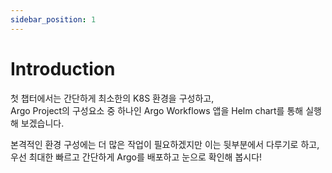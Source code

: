 ```yaml
---
sidebar_position: 1
---
```


# Introduction

첫 챕터에서는 간단하게 최소한의 K8S 환경을 구성하고,  
Argo Project의 구성요소 중 하나인 Argo Workflows 앱을 Helm chart를 통해 실행해 보겠습니다.

본격적인 환경 구성에는 더 많은 작업이 필요하겠지만 이는 뒷부분에서 다루기로 하고,  
우선 최대한 빠르고 간단하게 Argo를 배포하고 눈으로 확인해 봅시다!

<!--Re-edited on 231220-->
